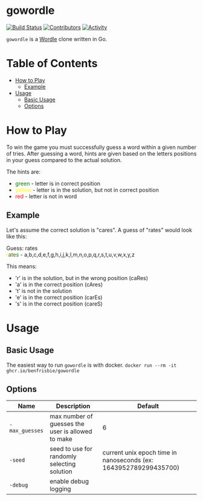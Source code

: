 # gowordle
[![Build Status](https://github.com/benfrisbie/gowordle/actions/workflows/release.yml/badge.svg)](https://github.com/benfrisbie/gowordle/actions/workflows/release.yml)
[![Contributors](https://img.shields.io/github/contributors/benfrisbie/gowordle)](https://github.com/benfrisbie/gowordle/graphs/contributors)
[![Activity](https://img.shields.io/github/commit-activity/m/benfrisbie/gowordle)](https://github.com/benfrisbie/gowordle/pulse)

`gowordle` is a [Wordle](https://www.powerlanguage.co.uk/wordle/) clone written in Go.

# Table of Contents
- [How to Play](#how-to-play)
    - [Example](#example)
- [Usage](#usage)
    - [Basic Usage](#basic-usage)
    - [Options](#options)

# How to Play
To win the game you must successfully guess a word within a given number of tries. After guessing a word, hints are given based on the letters positions in your guess compared to the actual solution.

The hints are:
- <span style="color:green">green</span> - letter is in correct position
- <span style="color:yellow">yellow</span> - letter is in the solution, but not in correct position
- <span style="color:red">red</span> - letter is not in word

## Example
Let's assume the correct solution is "cares". A guess of "rates" would look like this:

Guess: rates  
<span style="color:yellow">r</span><span style="color:green">a</span><span style="color:red">t</span><span style="color:green">e</span><span style="color:green">s</span> - a,b,c,d,e,f,g,h,i,j,k,l,m,n,o,p,q,r,s,t,u,v,w,x,y,z

This means:
- 'r' is in the solution, but in the wrong position (caRes)
- 'a' is in the correct position (cAres)
- 't' is not in the solution
- 'e' is in the correct position (carEs)
- 's' is in the correct position (careS)

# Usage
## Basic Usage
The easiest way to run `gowordle` is with docker.
`docker run --rm -it ghcr.io/benfrisbie/gowordle`

## Options
| Name | Description | Default |
| --- | --- | --- |
| `-max_guesses` | max number of guesses the user is allowed to make | 6 |
| `-seed` | seed to use for randomly selecting solution | current unix epoch time in nanoseconds (ex: 1643952789299435700) |
| `-debug` | enable debug logging |  |